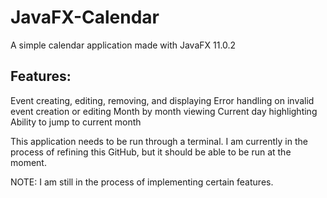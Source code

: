 # JavaFX-Calendar
A simple calendar application made with JavaFX 11.0.2

## Features:
Event creating, editing, removing, and displaying
Error handling on invalid event creation or editing
Month by month viewing
Current day highlighting
Ability to jump to current month

This application needs to be run through a terminal.
I am currently in the process of refining this GitHub, but it should be able to be run at the moment.

NOTE: I am still in the process of implementing certain features.
